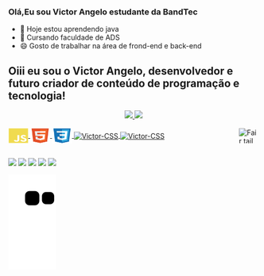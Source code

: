 ### Olá,Eu sou Victor Angelo estudante da BandTec


- 🔭 Hoje estou aprendendo java
- 🌱 Cursando faculdade de ADS
- 😄 Gosto de trabalhar na área de frond-end e back-end

## Oiii eu sou o Victor Angelo, desenvolvedor e futuro criador de conteúdo de programação e tecnologia!
<div align="center">
  <a href="https://github.com/victor077">
  <img height="180em" src="https://github-readme-stats.vercel.app/api?username=victor077&show_icons=true&theme=tokyonight&include_all_commits=true&count_private=true"/>
  <img height="180em" src="https://github-readme-stats.vercel.app/api/top-langs/?username=victor077&layout=compact&langs_count=7&theme=tokyonight"/>
</div>
  
  <div style="display: inline_block"><br>
  <img align="center" alt="Victor-Js" height="30" width="40" src="https://raw.githubusercontent.com/devicons/devicon/master/icons/javascript/javascript-plain.svg">
  <img align="center" alt="Victor-HTML" height="30" width="40" src="https://raw.githubusercontent.com/devicons/devicon/master/icons/html5/html5-original.svg">
  <img align="center" alt="Victor-CSS" height="30" width="40" src="https://raw.githubusercontent.com/devicons/devicon/master/icons/css3/css3-original.svg">
  <img align="center" alt="Victor-CSS" height="30" width="40" src="https://cdn.jsdelivr.net/gh/devicons/devicon/icons/arduino/arduino-original.svg" />
    <img align="center" alt="Victor-CSS" height="30" width="40" src="https://cdn.jsdelivr.net/gh/devicons/devicon/icons/figma/figma-original.svg" />
    <img align="right" alt = "Fair tail" height="30" width="40" src="https://tenor.com/view/fairy-tail-lucy-heartfilia-natsu-happy-i-got-you-gif-20451558" />
</div>
  
  ##
  
  <div>
    <a href="https://www.youtube.com/channel/UCmGixgLT_yEpjjh_2UfGgDg" target="_blank"><img src="https://img.shields.io/badge/YouTube-FF0000?style=for-the-badge&logo=youtube&logoColor=white" target="_blank"></a>
  <a href="https://instagram.com/vitinhoazz" target="_blank"><img src="https://img.shields.io/badge/-Instagram-%23E4405F?style=for-the-badge&logo=instagram&logoColor=white" target="_blank"></a>
 <a href="https://discord.gg/7kqb4TQuzf" target="_blank"><img src="https://img.shields.io/badge/Discord-7289DA?style=for-the-badge&logo=discord&logoColor=white" target="_blank"></a> 
  <a href = "victor.souza@bandtec.com.br"><img src="https://img.shields.io/badge/-Gmail-%23333?style=for-the-badge&logo=gmail&logoColor=white" target="_blank"></a>
  <a href="https://www.linkedin.com/in/victor-de-souza-614849224/" target="_blank"><img src="https://img.shields.io/badge/-LinkedIn-%230077B5?style=for-the-badge&logo=linkedin&logoColor=white" target="_blank"></a> 
  
 
  ![Snake animation](https://github.com/rafaballerini/rafaballerini/blob/output/github-contribution-grid-snake.svg)
  </div>
